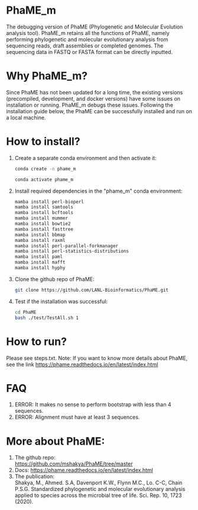 # PhaME_m
The debugging version of PhaME (Phylogenetic and Molecular Evolution analysis tool). PhaME_m retains all the functions of PhaME, namely performing phylogenetic and molecular evolutionary analysis from sequencing reads, draft assemblies or completed genomes. The sequencing data in FASTQ or FASTA format can be directly inputted. 

# Why PhaME_m?
Since PhaME has not been updated for a long time, the existing versions (precompiled, development, and docker versions) have some issues on installation or running. PhaME_m debugs these issues. Following the installation guide below, the PhaME can be successfully installed and run on a local machine. 

# How to install?
1. Create a separate conda environment and then activate it:
   ```bash
   conda create -n phame_m
   ```
   ```bash
   conda activate phame_m
   ```
2. Install required dependencies in the "phame_m" conda environment:
   ```bash
   mamba install perl-bioperl
   mamba install samtools
   mamba install bcftools
   mamba install mummer
   mamba install bowtie2
   mamba install fasttree
   mamba install bbmap
   mamba install raxml
   mamba install perl-parallel-forkmanager
   mamba install perl-statistics-distributions
   mamba install paml
   mamba install mafft
   mamba install hyphy
   ```
3. Clone the github repo of PhaME:
   ```bash
   git clone https://github.com/LANL-Bioinformatics/PhaME.git
   ```
5. Test if the installation was successful:
   ```bash
   cd PhaME
   bash ./test/TestAll.sh 1
   ```
# How to run?
Please see steps.txt.
Note: If you want to know more details about PhaME, see the link https://phame.readthedocs.io/en/latest/index.html

# FAQ
1. ERROR: It makes no sense to perform bootstrap with less than 4 sequences.
2. ERROR: Alignment must have at least 3 sequences.

# More about PhaME:
1. The github repo:    
   https://github.com/mshakya/PhaME/tree/master
2. Docs: https://phame.readthedocs.io/en/latest/index.html
3. The publication:   
   Shakya, M., Ahmed. S.A, Davenport K.W., Flynn M.C., Lo. C-C, Chain P.S.G. Standardized phylogenetic and molecular evolutionary analysis applied to species across the 
   microbial tree of life. Sci. Rep. 10, 1723 (2020).
